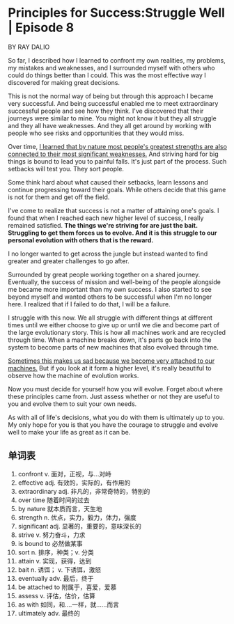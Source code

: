 # Principles for Success:Struggle Well | Episode 8

BY RAY DALIO

So far, I described how I learned to confront my own realities, my problems, my mistakes and weaknesses, and I surrounded myself with others who could do things better than I could. This was the most effective way I discovered for making great decisions.

This is not the normal way of being but through this approach I became very successful. And being successful enabled me to meet extraordinary successful people and see how they think.  I've discovered that their journeys were similar to mine. You might not know it but they all struggle and they all have weaknesses. And they all get around by working with people who see risks and opportunities that they would miss.

Over time, <u>I learned that by nature most people's greatest strengths are also connected to their most significant weaknesses.</u> And striving hard for big things is bound to lead you to painful falls. It's just part of the process. Such setbacks will test you. They sort people.

Some think hard about what caused their setbacks, learn lessons and continue progressing toward their goals. While others decide that this game is not for them and get off the field.

I've come to realize that success is not a matter of attaining one's goals. I found that when I reached each new higher level of success, I really remained satisfied. **The things we're striving for are just the bait. Struggling to get them forces us to evolve. And it is this struggle to our personal evolution with others that is the reward.**

I no longer wanted to get across the jungle but instead wanted to find greater and greater challenges to go after.

Surrounded by great people working together on a shared journey. Eventually, the success of mission and well-being of the people alongside me became more important than my own success. I also started to see beyond myself and wanted others to be successful when I'm no longer here. I realized that if I failed to do that, I will be a failure. 

I struggle with this now. We all struggle with different things at different times until we either choose to give up or until we die and become part of the large evolutionary story. This is how all machines work and are recycled through time. When a machine breaks down, it's parts go back into the system to become parts of new machines that also evolved through time.

<u>Sometimes this makes us sad because we become very attached to our machines.</u> But if you look at it form a higher level, it's really beautiful to observe how the machine of evolution works.

Now you must decide for yourself how you will evolve. Forget about where these principles came from. Just assess whether or not they are useful to you and evolve them to suit your own needs.

As with all of life's decisions, what you do with them is ultimately up to you. My only hope for you is that you have the courage to struggle and evolve well to make your life as great as it can be.

## 单词表

1. confront v. 面对，正视，与...对峙
2. effective adj. 有效的，实际的，有作用的
3. extraordinary adj. 非凡的，非常奇特的，特别的
4. over time  随着时间的过去
5. by nature 就本质而言，天生地
6. strength n. 优点，实力，毅力，体力，强度
7. significant adj. 显著的，重要的，意味深长的
8. strive v. 努力奋斗，力求
9. is bound to 必然做某事
10. sort n. 排序，种类；v. 分类
11. attain v. 实现，获得，达到
12. bait n. 诱饵； v. 下诱饵，激怒
13. eventually adv. 最后，终于
14. be attached to 附属于，喜爱，爱慕
15. assess v. 评估，估价，估算
16. as with 如同，和....一样，就......而言
17. ultimately adv. 最终的